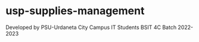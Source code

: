 # usp-supplies-management


Developed by PSU-Urdaneta City Campus IT Students BSIT 4C Batch 2022-2023 




